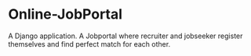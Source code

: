 # Online-JobPortal
A Django application. A Jobportal where recruiter and jobseeker register themselves and find perfect match for each other.
